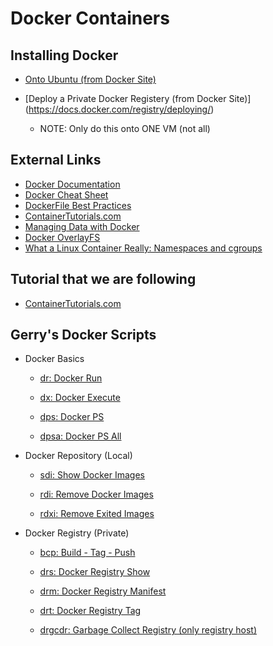 # Docker Containers

## Installing Docker

* [Onto Ubuntu (from Docker Site)](https://docs.docker.com/v17.09/engine/installation/linux/docker-ce/ubuntu)

* [Deploy a Private Docker Registery (from Docker Site)] (https://docs.docker.com/registry/deploying/)
    * NOTE: Only do this onto ONE VM (not all)
## External Links

* [Docker Documentation](https://docs.docker.com)
* [Docker Cheat Sheet](https://kapeli.com/cheat_sheets/Dockerfile.docset/Contents/Resources/Documents/index)
* [DockerFile Best Practices](https://docs.docker.com/develop/develop-images/dockerfile_best-practices/)
* [ContainerTutorials.com](http://containertutorials.com/)
* [Managing Data with Docker](https://docs.docker.com/storage/)
* [Docker OverlayFS](https://docs.docker.com/storage/storagedriver/overlayfs-driver/)
* [What a Linux Container Really: Namespaces and cgroups](https://jvns.ca/blog/2016/10/10/what-even-is-a-container/)

## Tutorial that we are following
* [ContainerTutorials.com](http://containertutorials.com/)

## Gerry's Docker Scripts

* Docker Basics

    * [dr: Docker Run ](dockerScripts/dr)
    * [dx: Docker Execute  ](dockerScripts/dx)

    * [dps: Docker PS ](dockerScripts/dps)
    * [dpsa: Docker PS All ](dockerScripts/dpsa)

* Docker Repository (Local)
    * [sdi: Show Docker Images](dockerScripts/dsi)

    * [rdi: Remove Docker Images](dockerScripts/rdi)
    * [rdxi: Remove Exited Images](dockerScripts/rdxi)

* Docker Registry (Private)

    * [bcp: Build - Tag - Push](dockerScripts/bcp)

    * [drs: Docker Registry Show](dockerScripts/drs)
    * [drm: Docker Registry Manifest](dockerScripts/drm)
    * [drt: Docker Registry Tag](dockerScripts/drt)
    * [drgcdr: Garbage Collect Registry (only registry host)](dockerScripts/drgcdr)

